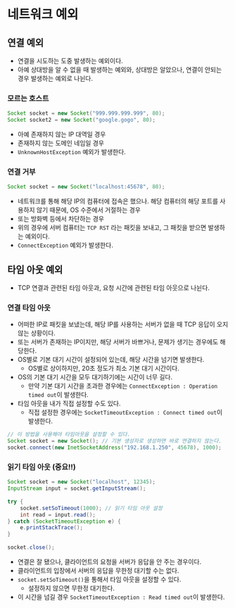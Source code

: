 # 네트워크 예외

## 연결 예외

- 연결을 시도하는 도중 발생하는 예외이다.
- 아예 상대방을 알 수 없을 때 발생하는 예외와, 상대방은 알았으나, 연결이 안되는 경우 발생하는 예외로 나뉜다.

### 모르는 호스트

```java
Socket socket = new Socket("999.999.999.999", 80);
Socket socket2 = new Socket("google.gogo", 80);
```

- 아예 존재하지 않는 IP 대역일 경우
- 존재하지 않는 도메인 네임일 경우
- `UnknownHostException` 예외가 발생한다.

### 연결 거부

```java
Socket socket = new Socket("localhost:45678", 80);
```

- 네트워크를 통해 해당 IP의 컴퓨터에 접속은 했으나. 해당 컴퓨터의 해당 포트를 사용하지 않기 때문에, OS 수준에서 거절하는 경우
- 또는 방화벽 등에서 차단하는 경우
- 위의 경우에 서버 컴퓨터는 `TCP RST` 라는 패킷을 보내고, 그 패킷을 받으면 발생하는 예외이다.
- `ConnectException` 예외가 발생한다.

## 타임 아웃 예외

- TCP 연결과 관련된 타임 아웃과, 요청 시간에 관련된 타임 아웃으로 나뉜다.

### 연결 타임 아웃

- 어떠한 IP로 패킷을 보냈는데, 해당 IP를 사용하는 서버가 없을 때 TCP 응답이 오지 않는 상황이다.
- 또는 서버가 존재하는 IP이지만, 해당 서버가 바쁘거나, 문제가 생기는 경우에도 해당한다.
- OS별로 기본 대기 시간이 설정되어 있는데, 해당 시간을 넘기면 발생한다.
  - OS별로 상이하지만, 20초 정도가 최소 기본 대기 시간이다.
- OS의 기본 대기 시간을 모두 대기하기에는 시간이 너무 길다.
  - 만약 기본 대기 시간을 초과한 경우에는 `ConnectException : Operation timed out`이 발생한다.
- 타임 아웃을 내가 직접 설정할 수도 있다.
  - 직접 설정한 경우에는 `SocketTimeoutException : Connect timed out`이 발생한다.

```java
// 이 방법을 사용해야 타임아웃을 설정할 수 있다.
Socket socket = new Socket(); // 기본 생성자로 생성하면 바로 연결하지 않는다.
socket.connect(new InetSocketAddress("192.168.1.250", 45678), 1000);
```

### 읽기 타임 아웃 (중요!!)

```java
Socket socket = new Socket("localhost", 12345);
InputStream input = socket.getInputStream();
		
try {
	socket.setSoTimeout(1000); // 읽기 타임 아웃 설정
	int read = input.read();
} catch (SocketTimeoutException e) {
	e.printStackTrace();
}
		
socket.close();
```

- 연결은 잘 됐으나, 클라이언트의 요청을 서버가 응답을 안 주는 경우이다.
- 클라이언트의 입장에서 서버의 응답을 무한정 대기할 수는 없다.
- `socket.setSoTimeout()`을 통해서 타임 아웃을 설정할 수 있다.
  - 설정하지 않으면 무한정 대기한다.
- 이 시간을 넘길 경우 `SocketTimeoutException : Read timed out`이 발생한다.

